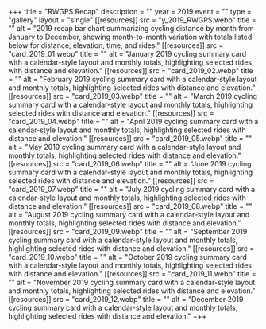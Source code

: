 +++
title = "RWGPS Recap"
description = ""
year = 2019
event = ""
type = "gallery"
layout = "single"
[[resources]]
src = "y_2019_RWGPS.webp"
title = ""
alt = "2019 recap bar chart summarizing cycling distance by month from January to December, showing month-to-month variation with totals listed below for distance, elevation, time, and rides."
[[resources]]
src = "card_2019_01.webp"
title = ""
alt = "January 2019 cycling summary card with a calendar-style layout and monthly totals, highlighting selected rides with distance and elevation."
[[resources]]
src = "card_2019_02.webp"
title = ""
alt = "February 2019 cycling summary card with a calendar-style layout and monthly totals, highlighting selected rides with distance and elevation."
[[resources]]
src = "card_2019_03.webp"
title = ""
alt = "March 2019 cycling summary card with a calendar-style layout and monthly totals, highlighting selected rides with distance and elevation."
[[resources]]
src = "card_2019_04.webp"
title = ""
alt = "April 2019 cycling summary card with a calendar-style layout and monthly totals, highlighting selected rides with distance and elevation."
[[resources]]
src = "card_2019_05.webp"
title = ""
alt = "May 2019 cycling summary card with a calendar-style layout and monthly totals, highlighting selected rides with distance and elevation."
[[resources]]
src = "card_2019_06.webp"
title = ""
alt = "June 2019 cycling summary card with a calendar-style layout and monthly totals, highlighting selected rides with distance and elevation."
[[resources]]
src = "card_2019_07.webp"
title = ""
alt = "July 2019 cycling summary card with a calendar-style layout and monthly totals, highlighting selected rides with distance and elevation."
[[resources]]
src = "card_2019_08.webp"
title = ""
alt = "August 2019 cycling summary card with a calendar-style layout and monthly totals, highlighting selected rides with distance and elevation."
[[resources]]
src = "card_2019_09.webp"
title = ""
alt = "September 2019 cycling summary card with a calendar-style layout and monthly totals, highlighting selected rides with distance and elevation."
[[resources]]
src = "card_2019_10.webp"
title = ""
alt = "October 2019 cycling summary card with a calendar-style layout and monthly totals, highlighting selected rides with distance and elevation."
[[resources]]
src = "card_2019_11.webp"
title = ""
alt = "November 2019 cycling summary card with a calendar-style layout and monthly totals, highlighting selected rides with distance and elevation."
[[resources]]
src = "card_2019_12.webp"
title = ""
alt = "December 2019 cycling summary card with a calendar-style layout and monthly totals, highlighting selected rides with distance and elevation."
+++
